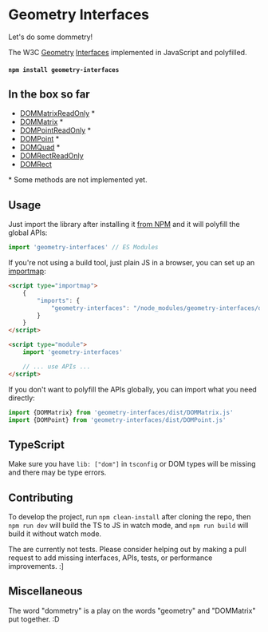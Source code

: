 # Geometry Interfaces

Let's do some dommetry!

The W3C [Geometry](http://www.w3.org/TR/cssom-view/#geometry)
[Interfaces](http://www.w3.org/TR/geometry-1/) implemented in JavaScript and
polyfilled.

<h4><code><strong>npm install geometry-interfaces</strong></code></h4>

## In the box so far

- [DOMMatrixReadOnly](https://developer.mozilla.org/en-US/docs/Web/API/DOMMatrixReadOnly) \*
- [DOMMatrix](https://developer.mozilla.org/en-US/docs/Web/API/DOMMatrix) \*
- [DOMPointReadOnly](https://developer.mozilla.org/en-US/docs/Web/API/DOMPointReadOnly) \*
- [DOMPoint](https://developer.mozilla.org/en-US/docs/Web/API/DOMPoint) \*
- [DOMQuad](https://developer.mozilla.org/en-US/docs/Web/API/DOMQuad) \*
- [DOMRectReadOnly](https://developer.mozilla.org/en-US/docs/Web/API/DOMRectReadOnly)
- [DOMRect](https://developer.mozilla.org/en-US/docs/Web/API/DOMRect)

\* Some methods are not implemented yet.

## Usage

Just import the library after installing it [from
NPM](https://www.npmjs.com/package/geometry-interfaces) and it will polyfill the
global APIs:

```js
import 'geometry-interfaces' // ES Modules
```

If you're not using a build tool, just plain JS in a browser, you can set up an
[importmap](https://developer.mozilla.org/en-US/docs/Web/JavaScript/Guide/Modules#importing_modules_using_import_maps):

```html
<script type="importmap">
	{
		"imports": {
			"geometry-interfaces": "/node_modules/geometry-interfaces/dist/index.js"
		}
	}
</script>

<script type="module">
	import 'geometry-interfaces'

	// ... use APIs ...
</script>
```

If you don't want to polyfill the APIs globally, you can import what you need
directly:

```js
import {DOMMatrix} from 'geometry-interfaces/dist/DOMMatrix.js'
import {DOMPoint} from 'geometry-interfaces/dist/DOMPoint.js'
```

## TypeScript

Make sure you have `lib: ["dom"]` in `tsconfig` or DOM types will be missing and
there may be type errors.

## Contributing

To develop the project, run `npm clean-install` after cloning the repo, then
`npm run dev` will build the TS to JS in watch mode, and `npm run build` will
build it without watch mode.

The are currently not tests. Please consider helping out by making a pull
request to add missing interfaces, APIs, tests, or performance improvements. :]

## Miscellaneous

The word "dommetry" is a play on the words "geometry" and "DOMMatrix" put
together. :D

